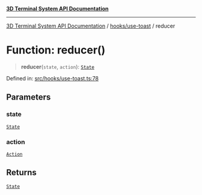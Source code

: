 [**3D Terminal System API Documentation**](../../../README.md)

***

[3D Terminal System API Documentation](../../../README.md) / [hooks/use-toast](../README.md) / reducer

# Function: reducer()

> **reducer**(`state`, `action`): [`State`](../interfaces/State.md)

Defined in: [src/hooks/use-toast.ts:78](https://github.com/Dicommunitas/ThreeJS_Terminal_3D/blob/a3c5b1c59fdfa3d9f217f579fadf3e59d797e664/src/hooks/use-toast.ts#L78)

## Parameters

### state

[`State`](../interfaces/State.md)

### action

[`Action`](../type-aliases/Action.md)

## Returns

[`State`](../interfaces/State.md)
